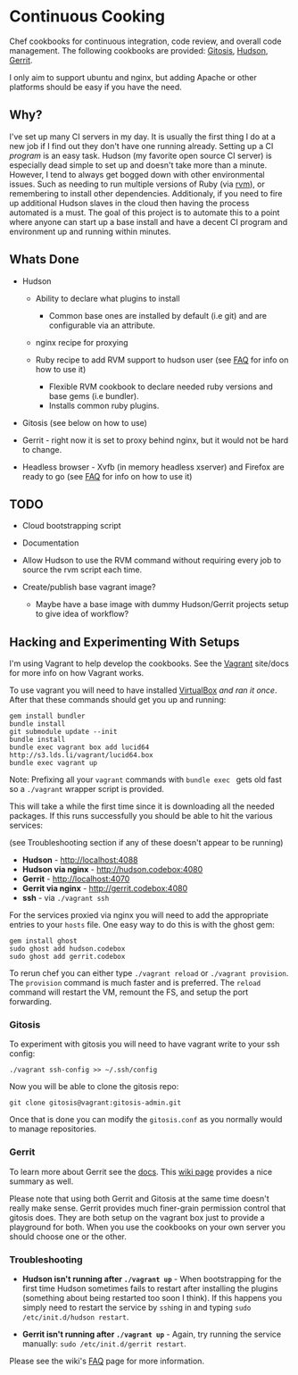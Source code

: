 # Continuous Cooking

Chef cookbooks for continuous integration, code review, and overall code management.  The following cookbooks are provided: [Gitosis][gitosis], [Hudson][hudson], [Gerrit][gerrit].

I only aim to support ubuntu and nginx, but adding Apache or other platforms should be easy if you have the need.

## Why?

I've set up many CI servers in my day.  It is usually the first thing I do at a new job if I find out they don't have one running already.  Setting up a CI *program* is an easy task.  Hudson (my favorite open source CI server)  is especially dead simple to set up and doesn't take more than a minute.  However, I tend to always get bogged down with other environmental issues.  Such as needing to run multiple versions of Ruby (via [rvm][rvm]), or remembering to install other dependencies. Additionaly, if you need to fire up additional Hudson slaves in the cloud then having the process automated is a must.  The goal of this project is to automate this to a point where anyone can start up a base install and have a decent CI program and environment up and running within minutes.

## Whats Done

* Hudson

  * Ability to declare what plugins to install

    * Common base ones are installed by default (i.e git) and are configurable via an attribute.

  * nginx recipe for proxying
  * Ruby recipe to add RVM support to hudson user (see [FAQ] for info on how to use it)
    * Flexible RVM cookbook to declare needed ruby versions and base gems (i.e bundler).
    * Installs common ruby plugins.
 * Gitosis (see below on how to use)
 * Gerrit - right now it is set to proxy behind nginx, but it would not be hard to change.
 * Headless browser - Xvfb (in memory headless xserver) and Firefox are ready to go (see [FAQ] for info on how to use it)

## TODO
 * Cloud bootstrapping script
 * Documentation
 * Allow Hudson to use the RVM command without requiring every job to source the rvm script each time.
 * Create/publish base vagrant image?

   * Maybe have a base image with dummy Hudson/Gerrit projects setup to give idea of workflow?

## Hacking and Experimenting With Setups

I'm using Vagrant to help develop the cookbooks. See the [Vagrant](http://vagrantup.com)
site/docs for more info on how Vagrant works.

To use vagrant you will need to have installed [VirtualBox](http://www.virtualbox.org/wiki/Downloads) *and ran it once*.  After that
these commands should get you up and running:

    gem install bundler
    bundle install
    git submodule update --init
    bundle install
    bundle exec vagrant box add lucid64 http://s3.lds.li/vagrant/lucid64.box
    bundle exec vagrant up

Note: Prefixing all your `vagrant` commands with `bundle exec ` gets old fast so a `./vagrant` wrapper script is provided.

This will take a while the first time since it is downloading all the needed packages. If this runs
successfully you should be able to hit the various services:

 (see Troubleshooting section if any of these doesn't appear to be running)

 * **Hudson** - <http://localhost:4088>
 * **Hudson via nginx** - <http://hudson.codebox:4080>
 * **Gerrit** - <http://localhost:4070>
 * **Gerrit via nginx** - <http://gerrit.codebox:4080>
 * **ssh** - via `./vagrant ssh`

For the services proxied via nginx you will need to add the appropriate entries to your `hosts` file.
One easy way to do this is with the ghost gem:

    gem install ghost
    sudo ghost add hudson.codebox
    sudo ghost add gerrit.codebox

To rerun chef you can either type `./vagrant reload` or `./vagrant provision`.  The `provision` command is much faster and is preferred.  The `reload` command will restart the VM, remount the FS, and setup the port forwarding.

### Gitosis

To experiment with gitosis you will need to have vagrant write to your ssh config:

    ./vagrant ssh-config >> ~/.ssh/config

Now you will be able to clone the gitosis repo:

    git clone gitosis@vagrant:gitosis-admin.git

Once that is done you can modify the `gitosis.conf` as you normally would to manage repositories.

### Gerrit

To learn more about Gerrit see the [docs](http://gerrit.googlecode.com/svn/documentation/2.1.2/index.html).  This [wiki page](http://en.wikibooks.org/wiki/Git/Gerrit_Code_Review#Importing_project_into_Gerrit) provides a nice summary as well.

Please note that using both Gerrit and Gitosis at the same time doesn't really make sense.  Gerrit provides much finer-grain permission control that gitosis does.  They are both setup on the vagrant box just to provide a playground for both.  When you use the cookbooks on your own server you should choose one or the other.

### Troubleshooting

 * **Hudson isn't running after `./vagrant up`** - When bootstrapping for the first time Hudson sometimes fails to restart after installing the plugins (something about being restarted too soon I think).  If this happens you simply need to restart the service by `ssh`ing in and typing `sudo /etc/init.d/hudson restart`.

 * **Gerrit isn't running after `./vagrant up`** - Again, try running the service manually: `sudo /etc/init.d/gerrit restart`.

Please see the wiki's [FAQ] page for more information.

[FAQ]: http://wiki.github.com/bmabey/continuous-cooking/faq
[gitosis]: http://www.ohloh.net/p/gitosis "Gitosis - git management"
[hudson]: http://hudson-ci.org/ "Hudson - CI Server"
[gerrit]: http://code.google.com/p/gerrit/ "Gerrit - Git-based code-review tool"
[rvm]: http://rvm.beginrescueend.com/ "Ruby Version Manager"
